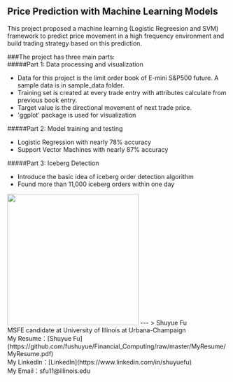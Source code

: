 ## Price Prediction with Machine Learning Models
This project proposed a machine learning (Logistic Regreesion and SVM) framework to predict price movement in a high frequency environment and build trading strategy based on this prediction. <br>

###The project has three main parts:<br>
#####Part 1: Data processing and visualization
- Data for this project is the limit order book of E-mini S&P500 future. A sample data is in sample_data folder.<br>
- Training set is created at every trade entry with attributes calculate from previous book entry. <br>
- Target value is the directional movement of next trade price.<br>
- 'ggplot' package is used for visualization

#####Part 2: Model training and testing
- Logistic Regression with nearly 78% accuracy
- Support Vector Machines with nearly 87% accuracy

#####Part 3: Iceberg Detection
- Introduce the basic idea of iceberg order detection algorithm
- Found more than 11,000 iceberg orders within one day

<img src="https://raw.githubusercontent.com/fushuyue/Machine_Learning_Price_Prediction/master/Visualization/iceberg.png" width="300" height="300" />
---
> 
Shuyue Fu<br>
MSFE candidate at University of Illinois at Urbana-Champaign<br>
My Resume：[Shuyue Fu](https://github.com/fushuyue/Financial_Computing/raw/master/MyResume/MyResume.pdf)<br>
My Linkedln：[Linkedln](https://www.linkedin.com/in/shuyuefu)<br>
My Email：sfu11@illinois.edu
